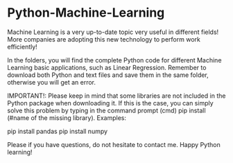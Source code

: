 # Python-Machine-Learning

Machine Learning is a very up-to-date topic very useful in different fields! More companies are adopting this new technology to perform work efficiently!

In the folders, you will find the complete Python code for different Machine Learning basic applications, such as Linear Regression. Remember to download both Python and text files and save them in the same folder, otherwise you will get an error. 

IMPORTANT!: Please keep in mind that some libraries are not included in the Python package when downloading it. If this is the case, you can simply solve this problem by typing in the command prompt (cmd) pip install (#name of the missing library). Examples:

pip install pandas
pip install numpy

Please if you have questions, do not hesitate to contact me. Happy Python learning!
